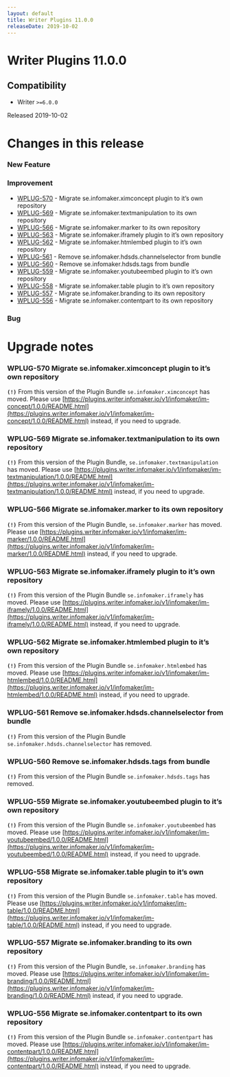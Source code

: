 ```yaml
---
layout: default
title: Writer Plugins 11.0.0
releaseDate: 2019-10-02
---
```

<div class="jumbotron">
    <h1>Writer Plugins 11.0.0</h1>    
    <h2>Compatibility</h2>
    <ul>
        <li>Writer <code>>=6.0.0</code></li>
    </ul>
</div>

Released 2019-10-02

 

# Changes in this release  


### New Feature 



### Improvement 

 * [WPLUG-570](https://jira.infomaker.se/browse/WPLUG-570) - Migrate se.infomaker.ximconcept plugin to it’s own repository 
 * [WPLUG-569](https://jira.infomaker.se/browse/WPLUG-569) - Migrate se.infomaker.textmanipulation to its own repository  
 * [WPLUG-566](https://jira.infomaker.se/browse/WPLUG-566) - Migrate se.infomaker.marker to its own repository  
 * [WPLUG-563](https://jira.infomaker.se/browse/WPLUG-563) - Migrate se.infomaker.iframely plugin to it’s own repository 
 * [WPLUG-562](https://jira.infomaker.se/browse/WPLUG-562) - Migrate se.infomaker.htmlembed plugin to it’s own repository 
 * [WPLUG-561](https://jira.infomaker.se/browse/WPLUG-561) - Remove se.infomaker.hdsds.channelselector from bundle 
 * [WPLUG-560](https://jira.infomaker.se/browse/WPLUG-560) - Remove se.infomaker.hdsds.tags from bundle 
 * [WPLUG-559](https://jira.infomaker.se/browse/WPLUG-559) - Migrate se.infomaker.youtubeembed plugin to it’s own repository 
 * [WPLUG-558](https://jira.infomaker.se/browse/WPLUG-558) - Migrate se.infomaker.table plugin to it’s own repository 
 * [WPLUG-557](https://jira.infomaker.se/browse/WPLUG-557) - Migrate se.infomaker.branding to its own repository 
 * [WPLUG-556](https://jira.infomaker.se/browse/WPLUG-556) - Migrate se.infomaker.contentpart to its own repository 


### Bug 





# Upgrade notes  
       
### WPLUG-570 Migrate se.infomaker.ximconcept plugin to it’s own repository 
**`(!)`** From this version of the Plugin Bundle `se.infomaker.ximconcept` has moved. Please use [https://plugins.writer.infomaker.io/v1/infomaker/im-concept/1.0.0/README.html](https://plugins.writer.infomaker.io/v1/infomaker/im-concept/1.0.0/README.html) instead, if you need to upgrade.    
### WPLUG-569 Migrate se.infomaker.textmanipulation to its own repository  
**`(!)`** From this version of the Plugin Bundle, `se.infomaker.textmanipulation` has moved. Please use [https://plugins.writer.infomaker.io/v1/infomaker/im-textmanipulation/1.0.0/README.html](https://plugins.writer.infomaker.io/v1/infomaker/im-textmanipulation/1.0.0/README.html) instead, if you need to upgrade.    
### WPLUG-566 Migrate se.infomaker.marker to its own repository  
**`(!)`** From this version of the Plugin Bundle, `se.infomaker.marker` has moved. Please use [https://plugins.writer.infomaker.io/v1/infomaker/im-marker/1.0.0/README.html](https://plugins.writer.infomaker.io/v1/infomaker/im-marker/1.0.0/README.html) instead, if you need to upgrade.    
### WPLUG-563 Migrate se.infomaker.iframely plugin to it’s own repository 
**`(!)`** From this version of the Plugin Bundle `se.infomaker.iframely` has moved. Please use [https://plugins.writer.infomaker.io/v1/infomaker/im-iframely/1.0.0/README.html](https://plugins.writer.infomaker.io/v1/infomaker/im-iframely/1.0.0/README.html) instead, if you need to upgrade.    
### WPLUG-562 Migrate se.infomaker.htmlembed plugin to it’s own repository 
**`(!)`** From this version of the Plugin Bundle `se.infomaker.htmlembed` has moved. Please use [https://plugins.writer.infomaker.io/v1/infomaker/im-htmlembed/1.0.0/README.html](https://plugins.writer.infomaker.io/v1/infomaker/im-htmlembed/1.0.0/README.html) instead, if you need to upgrade.    
### WPLUG-561 Remove se.infomaker.hdsds.channelselector from bundle 
**`(!)`** From this version of the Plugin Bundle `se.infomaker.hdsds.channelselector` has removed.    
### WPLUG-560 Remove se.infomaker.hdsds.tags from bundle 
**`(!)`** From this version of the Plugin Bundle `se.infomaker.hdsds.tags` has removed.    
### WPLUG-559 Migrate se.infomaker.youtubeembed plugin to it’s own repository 
**`(!)`** From this version of the Plugin Bundle `se.infomaker.youtubeembed` has moved. Please use [https://plugins.writer.infomaker.io/v1/infomaker/im-youtubeembed/1.0.0/README.html](https://plugins.writer.infomaker.io/v1/infomaker/im-youtubeembed/1.0.0/README.html) instead, if you need to upgrade.    
### WPLUG-558 Migrate se.infomaker.table plugin to it’s own repository 
**`(!)`** From this version of the Plugin Bundle `se.infomaker.table` has moved. Please use [https://plugins.writer.infomaker.io/v1/infomaker/im-table/1.0.0/README.html](https://plugins.writer.infomaker.io/v1/infomaker/im-table/1.0.0/README.html) instead, if you need to upgrade.    
### WPLUG-557 Migrate se.infomaker.branding to its own repository 
**`(!)`** From this version of the Plugin Bundle, `se.infomaker.branding` has moved. Please use [https://plugins.writer.infomaker.io/v1/infomaker/im-branding/1.0.0/README.html](https://plugins.writer.infomaker.io/v1/infomaker/im-branding/1.0.0/README.html) instead, if you need to upgrade.    
### WPLUG-556 Migrate se.infomaker.contentpart to its own repository 
**`(!)`** From this version of the Plugin Bundle `se.infomaker.contentpart` has moved. Please use [https://plugins.writer.infomaker.io/v1/infomaker/im-contentpart/1.0.0/README.html](https://plugins.writer.infomaker.io/v1/infomaker/im-contentpart/1.0.0/README.html) instead, if you need to upgrade.      

